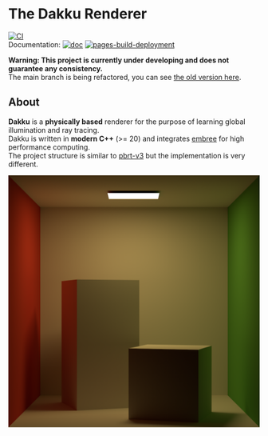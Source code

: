# The Dakku Renderer

[![CI](https://github.com/xehoth/dakku/actions/workflows/build.yml/badge.svg)](https://github.com/xehoth/dakku/actions/workflows/build.yml)  
Documentation: [![doc](https://github.com/xehoth/dakku/actions/workflows/doc.yml/badge.svg)](https://github.com/xehoth/dakku/actions/workflows/doc.yml) [![pages-build-deployment](https://github.com/xehoth/dakku/actions/workflows/pages/pages-build-deployment/badge.svg)](https://github.com/xehoth/dakku/actions/workflows/pages/pages-build-deployment)

**Warning: This project is currently under developing and does not guarantee any consistency.**  
The main branch is being refactored, you can see [the old version here](https://github.com/xehoth/dakku/tree/old).

## About

**Dakku** is a **physically based** renderer for the purpose of learning global illumination and ray tracing.   
Dakku is written in **modern C++** (>= 20) and integrates [embree](https://github.com/embree/embree) for high performance computing.   
The project structure is similar to [pbrt-v3](https://github.com/mmp/pbrt-v3) but the implementation is very different.

![](docs/images/cornell_box.png)